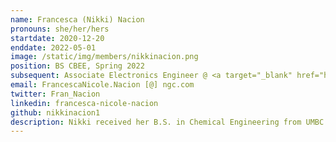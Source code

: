 ```yaml
---
name: Francesca (Nikki) Nacion
pronouns: she/her/hers
startdate: 2020-12-20
enddate: 2022-05-01
image: /static/img/members/nikkinacion.png
position: BS CBEE, Spring 2022
subsequent: Associate Electronics Engineer @ <a target="_blank" href="https://www.northropgrumman.com/" > Northrop Grumman</a>
email: FrancescaNicole.Nacion [@] ngc.com
twitter: Fran_Nacion
linkedin: francesca-nicole-nacion
github: nikkinacion1
description: Nikki received her B.S. in Chemical Engineering from UMBC and is currently working as an Associate Electronics Engineer in the pathways program in PVD Process Engineering team at the Advanced Technology Lab at Northrop Grumman. During her free time, she enjoys running and playing tennis.
---
```

